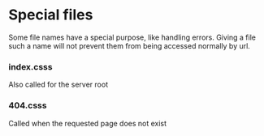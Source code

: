 # Special files

Some file names have a special purpose, like handling errors. Giving a file such a name will not prevent them from being accessed normally by url.

### index.csss

Also called for the server root

### 404.csss

Called when the requested page does not exist
